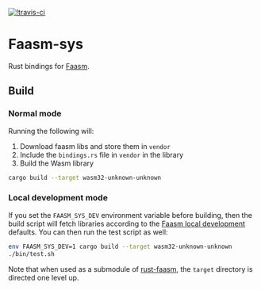 [![!travis-ci](https://travis-ci.com/mfournial/faasm-sys.svg?branch=master)](https://travis-ci.com/github/mfournial/faasm-sys/)
# Faasm-sys

Rust bindings for [Faasm](https://github.com/lsds/Faasm). 

## Build

### Normal mode

Running the following will:
1. Download faasm libs and store them in `vendor`
2. Include the `bindings.rs` file in `vendor` in the library
3. Build the Wasm library

```bash
cargo build --target wasm32-unknown-unknown
```

### Local development mode

If you set the `FAASM_SYS_DEV` environment variable before building, then the build script will fetch libraries according to the [Faasm local development](https://github.com/lsds/Faasm/blob/master/docs/local_dev.md) defaults. You can then run the test script as well:

```bash
env FAASM_SYS_DEV=1 cargo build --target wasm32-unknown-unknown
./bin/test.sh
```

Note that when used as a submodule of [rust-faasm](https://github.com/mfournial/rust-faasm), 
the `target` directory is directed one level up.
